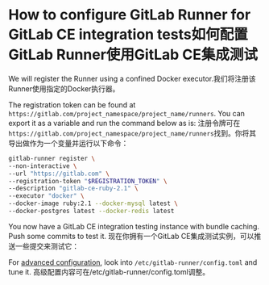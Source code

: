 # How to configure GitLab Runner for GitLab CE integration tests如何配置GitLab Runner使用GitLab CE集成测试

We will register the Runner using a confined Docker executor.我们将注册该Runner使用指定的Docker执行器。

The registration token can be found at `https://gitlab.com/project_namespace/project_name/runners`.
You can export it as a variable and run the command below as is:
注册令牌可在`https://gitlab.com/project_namespace/project_name/runners`找到。你将其导出做作为一个变量并运行以下命令：

```bash
gitlab-runner register \
--non-interactive \
--url "https://gitlab.com" \
--registration-token "$REGISTRATION_TOKEN" \
--description "gitlab-ce-ruby-2.1" \
--executor "docker" \
--docker-image ruby:2.1 --docker-mysql latest \
--docker-postgres latest --docker-redis latest
```

You now have a GitLab CE integration testing instance with bundle caching.
Push some commits to test it.
现在你拥有一个GitLab CE集成测试实例，可以推送一些提交来测试它：

For [advanced configuration](../configuration/advanced-configuration.md), look into
`/etc/gitlab-runner/config.toml` and tune it.
高级配置内容可在/etc/gitlab-runner/config.toml调整。
